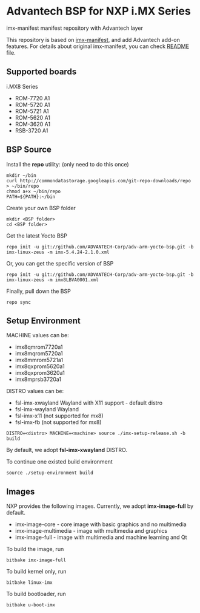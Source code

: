 Advantech BSP for NXP i.MX Series
==================================

imx-manifest manifest repository with Advantech layer

This repository is based on [imx-manifest](https://source.codeaurora.org/external/imx/imx-manifest), and add Advantech add-on features.
For details about original imx-manifest, you can check [README](https://source.codeaurora.org/external/imx/imx-manifest/tree/README?h=imx-linux-zeus) file.

Supported boards
----------------
i.MX8 Series
- ROM-7720 A1
- ROM-5720 A1
- ROM-5721 A1
- ROM-5620 A1
- ROM-3620 A1
- RSB-3720 A1


BSP Source
----------

Install the **repo** utility: (only need to do this once)
```
mkdir ~/bin
curl http://commondatastorage.googleapis.com/git-repo-downloads/repo  > ~/bin/repo
chmod a+x ~/bin/repo
PATH=${PATH}:~/bin
```

Create your own BSP folder
```
mkdir <BSP folder>
cd <BSP folder>
```

Get the latest Yocto BSP
```
repo init -u git://github.com/ADVANTECH-Corp/adv-arm-yocto-bsp.git -b imx-linux-zeus -m imx-5.4.24-2.1.0.xml
```

Or, you can get the specific version of BSP
```
repo init -u git://github.com/ADVANTECH-Corp/adv-arm-yocto-bsp.git -b imx-linux-zeus -m imx8LBVA0001.xml
```

Finally, pull down the BSP
```
repo sync
```

Setup Environment
-----------------

MACHINE values can be:

- imx8qmrom7720a1
- imx8mqrom5720a1
- imx8mmrom5721a1
- imx8qxprom5620a1
- imx8qxprom3620a1
- imx8mprsb3720a1

DISTRO values can be:

- fsl-imx-xwayland 	Wayland with X11 support - default distro
- fsl-imx-wayland	Wayland
- fsl-imx-x11		(not supported for mx8)
- fsl-imx-fb		(not supported for mx8)

```
DISTRO=<distro> MACHINE=<machine> source ./imx-setup-release.sh -b build
```

By default, we adopt **fsl-imx-xwayland** DISTRO.

To continue one existed build environment
```
source ./setup-environment build
```

Images
------

NXP provides the following images. Currently, we adopt **imx-image-full** by default.
- imx-image-core - core image with basic graphics and no multimedia
- imx-image-multimedia - image with multimedia and graphics
- imx-image-full - image with multimedia and machine learning and Qt

To build the image, run
```
bitbake imx-image-full
```

To build kernel only, run
```
bitbake linux-imx
```

To build bootloader, run
```
bitbake u-boot-imx
```

